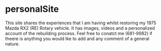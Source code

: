 # personalSite
This site shares the experiences that I am having whilst restoring my 1975 Mazda RX2 (RE) Rotary vehicle. It has images, videos and a personalized account of the rebuilding process. 
Feel free to conatct me (681-9982) if theere is anything you would lke to add and any comment of a general nature.
